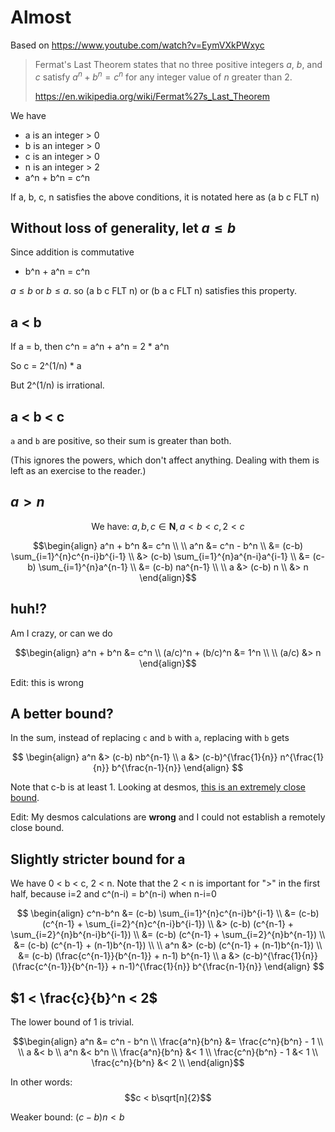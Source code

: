 # Almost

Based on https://www.youtube.com/watch?v=EymVXkPWxyc

> Fermat's Last Theorem states that no three positive integers $a$, $b$, and $c$
> satisfy $a^n + b^n = c^n$ for any integer value of $n$ greater than 2.
>
> https://en.wikipedia.org/wiki/Fermat%27s_Last_Theorem

We have

- a is an integer > 0
- b is an integer > 0
- c is an integer > 0
- n is an integer > 2
- a^n + b^n = c^n

If a, b, c, n satisfies the above conditions, it is notated here as (a b c FLT n)

## Without loss of generality, let $a \le b$

Since addition is commutative
- b^n + a^n = c^n

$a \le b$ or $b \le a$. so (a b c FLT n) or (b a c FLT n) satisfies this property.

## a < b

If a = b, then c^n = a^n + a^n = 2 * a^n

So c = 2^(1/n) * a

But 2^(1/n) is irrational.

## a < b < c

`a` and `b` are positive, so their sum is greater than both.

(This ignores the powers, which don't affect anything. Dealing with them is left as an exercise to the reader.)

## $a > n$

$$ \text{We have: } a, b, c \in \mathbf{N}, a < b < c, 2 < c $$

```math
\begin{align}
a^n + b^n &= c^n \\
\\
a^n &= c^n - b^n \\
    &= (c-b) \sum_{i=1}^{n}c^{n-i}b^{i-1} \\
    &> (c-b) \sum_{i=1}^{n}a^{n-i}a^{i-1} \\
    &= (c-b) \sum_{i=1}^{n}a^{n-1} \\
    &= (c-b) na^{n-1} \\
\\
a &> (c-b) n \\
  &> n
\end{align}
```

## huh!?

Am I crazy, or can we do

```math
\begin{align}
a^n + b^n &= c^n \\
(a/c)^n + (b/c)^n &= 1^n \\
\\
(a/c) &> n
\end{align}
```

Edit: this is wrong

## A better bound?

In the sum, instead of replacing `c` and `b` with `a`, replacing with `b` gets

$$
\begin{align}
a^n &> (c-b) nb^{n-1} \\
a   &> (c-b)^{\frac{1}{n}} n^{\frac{1}{n}} b^{\frac{n-1}{n}}
\end{align}
$$

Note that c-b is at least 1. Looking at desmos, [this is an extremely close bound](https://www.desmos.com/calculator/5ypr2kxbfu).

Edit: My desmos calculations are **wrong** and I could not establish a remotely close bound.

## Slightly stricter bound for a

We have 0 < b < c, 2 < n. Note that the 2 < n is important for ">" in the first half, because i=2 and c^(n-i) = b^(n-i) when n-i=0

$$
\begin{align}
c^n-b^n &= (c-b) \sum_{i=1}^{n}c^{n-i}b^{i-1} \\
        &= (c-b) (c^{n-1} + \sum_{i=2}^{n}c^{n-i}b^{i-1}) \\
        &> (c-b) (c^{n-1} + \sum_{i=2}^{n}b^{n-i}b^{i-1}) \\
        &= (c-b) (c^{n-1} + \sum_{i=2}^{n}b^{n-1}) \\
        &= (c-b) (c^{n-1} + (n-1)b^{n-1}) \\
\\
a^n     &> (c-b) (c^{n-1} + (n-1)b^{n-1}) \\
        &= (c-b) (\frac{c^{n-1}}{b^{n-1}} + n-1) b^{n-1} \\
a       &> (c-b)^{\frac{1}{n}} (\frac{c^{n-1}}{b^{n-1}} + n-1)^{\frac{1}{n}} b^{\frac{n-1}{n}}
\end{align}
$$



## $1 < \frac{c}{b}^n < 2$

The lower bound of 1 is trivial.

```math
\begin{align}
a^n &= c^n - b^n \\
\frac{a^n}{b^n} &= \frac{c^n}{b^n} - 1 \\
\\
a &< b \\
a^n &< b^n \\
\frac{a^n}{b^n} &< 1 \\
\frac{c^n}{b^n} - 1 &< 1 \\
\frac{c^n}{b^n} &< 2 \\
\end{align}
```

In other words: $$c < b\sqrt[n]{2}$$

Weaker bound: $(c-b)n < b$
